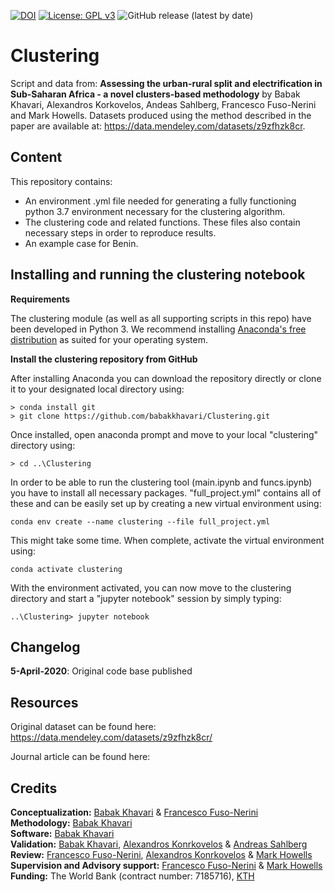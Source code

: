 [![DOI](https://zenodo.org/badge/253060700.svg)](https://zenodo.org/badge/latestdoi/253060700) [![License: GPL v3](https://img.shields.io/badge/License-GPLv3-blue.svg)](https://www.gnu.org/licenses/gpl-3.0) ![GitHub release (latest by date)](https://img.shields.io/github/v/release/babakkhavari/Clustering)

# Clustering
Script and data from: **Assessing the urban-rural split and electrification in Sub-Saharan Africa  - a novel clusters-based methodology** by Babak Khavari, Alexandros Korkovelos, Andeas Sahlberg, Francesco Fuso-Nerini and Mark Howells. Datasets produced using the method described in the paper are available at: https://data.mendeley.com/datasets/z9zfhzk8cr.

## Content
This repository contains:
* An environment .yml file needed for generating a fully functioning python 3.7 environment necessary for the clustering algorithm.
* The clustering code and related functions. These files also contain necessary steps in order to reproduce results.
* An example case for Benin.

## Installing and running the clustering notebook

**Requirements**

The clustering module (as well as all supporting scripts in this repo) have been developed in Python 3. We recommend installing [Anaconda's free distribution](https://www.anaconda.com/distribution/) as suited for your operating system. 

**Install the clustering repository from GitHub**

After installing Anaconda you can download the repository directly or clone it to your designated local directory using:

```
> conda install git
> git clone https://github.com/babakkhavari/Clustering.git
```
Once installed, open anaconda prompt and move to your local "clustering" directory using:
```
> cd ..\Clustering
```

In order to be able to run the clustering tool (main.ipynb and funcs.ipynb) you have to install all necessary packages. "full_project.yml" contains all of these and can be easily set up by creating a new virtual environment using:

```
conda env create --name clustering --file full_project.yml
```

This might take some time. When complete, activate the virtual environment using:

```
conda activate clustering
```

With the environment activated, you can now move to the clustering directory and start a "jupyter notebook" session by simply typing:

```
..\Clustering> jupyter notebook 
```
## Changelog
**5-April-2020**: Original code base published

## Resources
Original dataset can be found here: https://data.mendeley.com/datasets/z9zfhzk8cr/

Journal article can be found here:
## Credits

**Conceptualization:** [Babak Khavari](https://github.com/babakkhavari) & [Francesco Fuso-Nerini](https://github.com/FFusoNerini)<br />
**Methodology:** [Babak Khavari](https://github.com/babakkhavari)<br />
**Software:** [Babak Khavari](https://github.com/babakkhavari)<br />
**Validation:** [Babak Khavari](https://github.com/babakkhavari), [Alexandros Konrkovelos](https://github.com/akorkovelos) & [Andreas Sahlberg](https://github.com/AndreasSahlberg)<br />
**Review:** [Francesco Fuso-Nerini](https://github.com/FFusoNerini), [Alexandros Konrkovelos](https://github.com/akorkovelos) & [Mark Howells](https://orcid.org/0000-0001-6419-4957)<br />
**Supervision and Advisory support:** [Francesco Fuso-Nerini](https://github.com/FFusoNerini) & [Mark Howells](https://orcid.org/0000-0001-6419-4957)<br />
**Funding:** The World Bank (contract number: 7185716), [KTH](https://www.kth.se/en/itm/inst/energiteknik/forskning/desa/welcome-to-the-unit-of-energy-systems-analysis-kth-desa-1.197296)
